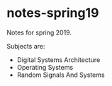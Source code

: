 # notes-spring19
Notes for spring 2019.

Subjects are:

- Digital Systems Architecture
- Operating Systems
- Random Signals And Systems 
